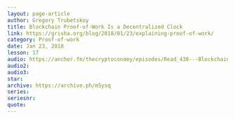 ```yaml
---
layout: page-article
author: Gregory Trubetskoy
title: Blockchain Proof-of-Work Is a Decentralized Clock
link: https://grisha.org/blog/2018/01/23/explaining-proof-of-work/
category: Proof-of-work
date: Jan 23, 2018
lesson: 17
audio: https://anchor.fm/thecryptoconomy/episodes/Read_438---Blockchain-Proof-of-Work-is-a-Decentralized-Clock-grisha-ejekca
audio2: 
audio3: 
star: 
archive: https://archive.ph/m5ysq
series: 
seriesnr: 
quote: 
---
```

